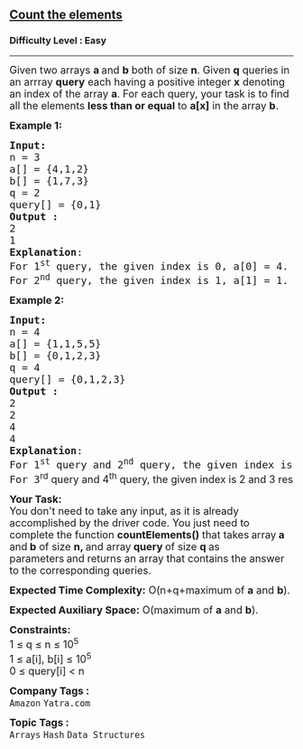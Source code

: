 <h2><a href="https://www.geeksforgeeks.org/problems/count-the-elements1529/1">Count the elements</a></h2><h3>Difficulty Level : Easy</h3><hr><div class="problems_problem_content__Xm_eO"><p><span style="font-size: 18px;">Given two arrays <strong>a </strong>and <strong>b</strong> both of size <strong>n</strong>. Given <strong>q</strong> queries in an arrray <strong>query</strong> each having a positive integer <strong>x</strong> denoting an index of the array <strong>a</strong>. For each query, your task is to find all the elements <strong>less than or equal</strong> to <strong>a[x]</strong> in the array <strong>b</strong>.</span></p>
<p><span style="font-size: 18px;"><strong>Example 1:</strong></span></p>
<pre><span style="font-size: 18px;"><strong>Input:
</strong>n = 3
a[] = {4,1,2}
b[] = {1,7,3}<br>q = 2<br>query[] = {0,1}
<strong>Output :</strong> <br>2
1
<strong>Explanation</strong>: <br>For 1<sup>st</sup> query, the given index is 0, a[0] = 4. There are 2 elements(1 and 3) which are less than or equal to 4.
For 2<sup>nd</sup> query, the given index is 1, a[1] = 1. There exists only 1 element(1) which is less than or equal to 1.</span></pre>
<p><span style="font-size: 18px;"><strong>Example 2:</strong></span></p>
<pre><span style="font-size: 18px;"><strong>Input:
</strong>n = 4
a[] = {1,1,5,5}
b[] = {0,1,2,3}<br>q = 4
query[] = {0,1,2,3}
<strong>Output :</strong> <br>2<br>2<br>4<br>4
<strong>Explanation</strong>: <br>For 1<sup>st</sup> query and 2<sup>nd</sup> query, the given index is 0 and 1 respectively, a[0] = a[1] = 1. There are 2 elements(0 and 1) which are less than or equal to 1. 
For 3<sup style="font-family: -apple-system, BlinkMacSystemFont, 'Segoe UI', Roboto, Oxygen, Ubuntu, Cantarell, 'Open Sans', 'Helvetica Neue', sans-serif;">rd</sup><span style="font-family: -apple-system, BlinkMacSystemFont, 'Segoe UI', Roboto, Oxygen, Ubuntu, Cantarell, 'Open Sans', 'Helvetica Neue', sans-serif;"> query and 4</span><sup style="font-family: -apple-system, BlinkMacSystemFont, 'Segoe UI', Roboto, Oxygen, Ubuntu, Cantarell, 'Open Sans', 'Helvetica Neue', sans-serif;">th</sup><span style="font-family: -apple-system, BlinkMacSystemFont, 'Segoe UI', Roboto, Oxygen, Ubuntu, Cantarell, 'Open Sans', 'Helvetica Neue', sans-serif;"> query, the given index is 2 and 3 respectively, a[2] = a[3] = 5. All the 4 elements are less than or equal to 5.</span>   </span></pre>
<p><span style="font-size: 18px;"><strong>Your Task:</strong><br>You don't need to take any input, as it is already accomplished by the driver code. You just need to complete the function <strong>countElements()</strong>&nbsp;that takes<strong>&nbsp;</strong>array<strong> a </strong>and<strong> b</strong> of size <strong>n, </strong>and array<strong> query </strong>of size <strong>q </strong>as parameters<strong>&nbsp;</strong>and returns an array that contains the answer to the corresponding queries.&nbsp;</span></p>
<p><span style="font-size: 18px;"><strong>Expected Time Complexity:</strong> O(n+q+</span><span style="font-size: 18px;">maximum of&nbsp;</span><strong style="font-size: 18px;">a</strong><span style="font-size: 18px;">&nbsp;and&nbsp;</span><strong style="font-size: 18px;">b</strong><span style="font-size: 18px;">).</span></p>
<p><span style="font-size: 18px;"><strong>Expected Auxiliary Space:</strong> O(maximum of <strong>a</strong> and <strong>b</strong>).</span></p>
<p><span style="font-size: 18px;"><strong>Constraints:</strong><br>1 ≤ q&nbsp;</span><span style="font-size: 18px;">≤ n</span><span style="font-size: 18px;"> ≤ 10<sup>5</sup><br></span><span style="font-size: 18px;">1&nbsp;</span><span style="font-size: 18px;">≤ a[i], b[i]&nbsp;</span><span style="font-size: 18px;">≤ 10<sup>5</sup><br>0&nbsp;</span><span style="font-size: 18px;">≤ query[i] &lt;</span><span style="font-size: 18px;">&nbsp;n</span></p></div><p><span style=font-size:18px><strong>Company Tags : </strong><br><code>Amazon</code>&nbsp;<code>Yatra.com</code>&nbsp;<br><p><span style=font-size:18px><strong>Topic Tags : </strong><br><code>Arrays</code>&nbsp;<code>Hash</code>&nbsp;<code>Data Structures</code>&nbsp;